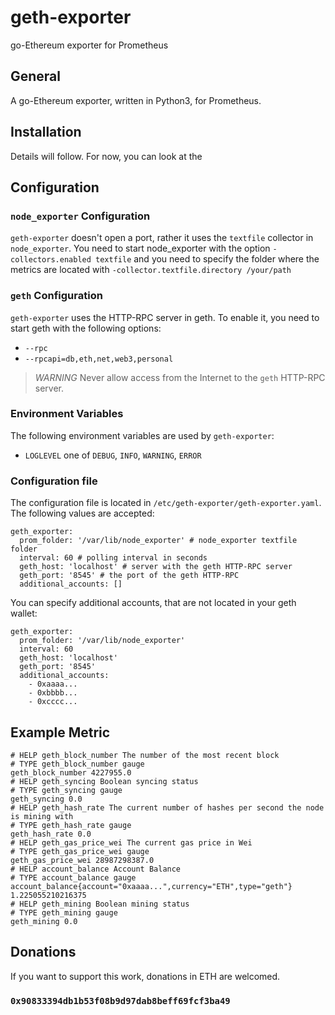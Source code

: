 # geth-exporter
go-Ethereum exporter for Prometheus

## General
A go-Ethereum exporter, written in Python3, for Prometheus.

## Installation
Details will follow. For now, you can look at the

## Configuration
### `node_exporter` Configuration
`geth-exporter` doesn't open a port, rather it uses the `textfile` collector in `node_exporter`. You need to start
node_exporter with the option `-collectors.enabled textfile` and you need to specify the folder where the metrics are
located with `-collector.textfile.directory /your/path`

### `geth` Configuration
`geth-exporter` uses the HTTP-RPC server in geth. To enable it, you need to start geth with the following options:
*   `--rpc`
*   `--rpcapi=db,eth,net,web3,personal`

> *WARNING* Never allow access from the Internet to the `geth` HTTP-RPC server.

### Environment Variables
The following environment variables are used by `geth-exporter`:
*   `LOGLEVEL` one of `DEBUG`, `INFO`, `WARNING`, `ERROR`

### Configuration file
The configuration file is located in `/etc/geth-exporter/geth-exporter.yaml`. The following values are accepted:
```
geth_exporter:
  prom_folder: '/var/lib/node_exporter' # node_exporter textfile folder
  interval: 60 # polling interval in seconds
  geth_host: 'localhost' # server with the geth HTTP-RPC server
  geth_port: '8545' # the port of the geth HTTP-RPC
  additional_accounts: []
```

You can specify additional accounts, that are not located in your geth wallet:
```
geth_exporter:
  prom_folder: '/var/lib/node_exporter'
  interval: 60
  geth_host: 'localhost'
  geth_port: '8545'
  additional_accounts:
    - 0xaaaa...
    - 0xbbbb...
    - 0xcccc...
```

## Example Metric
```
# HELP geth_block_number The number of the most recent block
# TYPE geth_block_number gauge
geth_block_number 4227955.0
# HELP geth_syncing Boolean syncing status
# TYPE geth_syncing gauge
geth_syncing 0.0
# HELP geth_hash_rate The current number of hashes per second the node is mining with
# TYPE geth_hash_rate gauge
geth_hash_rate 0.0
# HELP geth_gas_price_wei The current gas price in Wei
# TYPE geth_gas_price_wei gauge
geth_gas_price_wei 28987298387.0
# HELP account_balance Account Balance
# TYPE account_balance gauge
account_balance{account="0xaaaa...",currency="ETH",type="geth"} 1.225055210216375
# HELP geth_mining Boolean mining status
# TYPE geth_mining gauge
geth_mining 0.0
```

## Donations
If you want to support this work, donations in ETH are welcomed.
### `0x90833394db1b53f08b9d97dab8beff69fcf3ba49`
